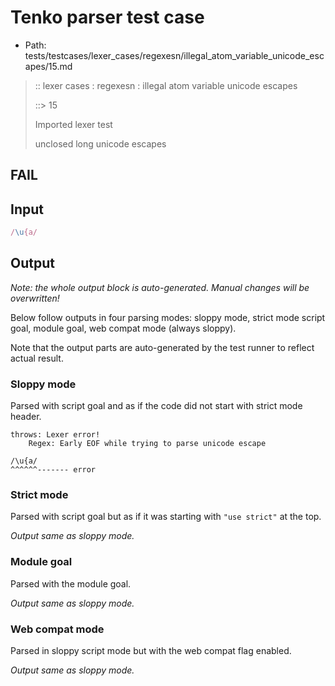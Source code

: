 # Tenko parser test case

- Path: tests/testcases/lexer_cases/regexesn/illegal_atom_variable_unicode_escapes/15.md

> :: lexer cases : regexesn : illegal atom variable unicode escapes
>
> ::> 15
>
> Imported lexer test
>
> unclosed long unicode escapes

## FAIL

## Input

`````js
/\u{a/
`````

## Output

_Note: the whole output block is auto-generated. Manual changes will be overwritten!_

Below follow outputs in four parsing modes: sloppy mode, strict mode script goal, module goal, web compat mode (always sloppy).

Note that the output parts are auto-generated by the test runner to reflect actual result.

### Sloppy mode

Parsed with script goal and as if the code did not start with strict mode header.

`````
throws: Lexer error!
    Regex: Early EOF while trying to parse unicode escape

/\u{a/
^^^^^^------- error
`````

### Strict mode

Parsed with script goal but as if it was starting with `"use strict"` at the top.

_Output same as sloppy mode._

### Module goal

Parsed with the module goal.

_Output same as sloppy mode._

### Web compat mode

Parsed in sloppy script mode but with the web compat flag enabled.

_Output same as sloppy mode._

